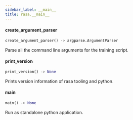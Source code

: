 ```yaml
---
sidebar_label: __main__
title: rasa.__main__
---
```


#### create\_argument\_parser

```python
create_argument_parser() -> argparse.ArgumentParser
```

Parse all the command line arguments for the training script.

#### print\_version

```python
print_version() -> None
```

Prints version information of rasa tooling and python.

#### main

```python
main() -> None
```

Run as standalone python application.

